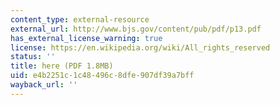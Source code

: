 ```yaml
---
content_type: external-resource
external_url: http://www.bjs.gov/content/pub/pdf/p13.pdf
has_external_license_warning: true
license: https://en.wikipedia.org/wiki/All_rights_reserved
status: ''
title: here (PDF 1.8MB)
uid: e4b2251c-1c48-496c-8dfe-907df39a7bff
wayback_url: ''
---
```

